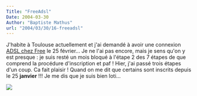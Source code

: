 ```yaml
---
Title: "FreeAdsl"
Date: 2004-03-30
Author: "Baptiste Mathus"
url: "2004/03/30/16-freeadsl"
---
```




J'habite à Toulouse actuellement et j'ai demandé à avoir une connexion
[ADSL chez Free](http://adsl.free.fr) le 25 février... Je ne l'ai pas
encore, mais je sens qu'on y est presque : je suis resté un mois bloqué
à l'étape 2 des 7 étapes de que comprend la procédure d'inscription et
paf ! Hier, j'ai passé trois étapes d'un coup. Ca fait plaisir ! Quand
on me dit que certains sont inscrits depuis le 25 **janvier** !!! Je me
dis que je suis bien loti...

![](/dotclear/images/freebox.png)

